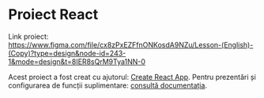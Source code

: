 # Proiect React

Link proiect:
https://www.figma.com/file/cx8zPxEZFfnONKosdA9NZu/Lesson-(English)-(Copy)?type=design&node-id=243-1&mode=design&t=8IER8sQrM9Tya1NN-0

Acest proiect a fost creat cu ajutorul:
[Create React App](https://github.com/facebook/create-react-app). Pentru
prezentări și configurarea de funcții suplimentare:
[consultă documentația](https://facebook.github.io/create-react-app/docs/getting-started).
